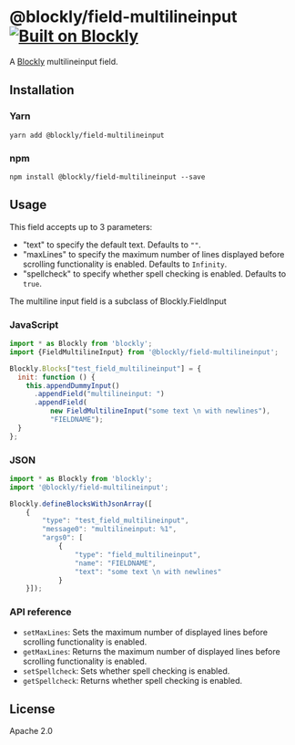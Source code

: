 # @blockly/field-multilineinput [![Built on Blockly](https://tinyurl.com/built-on-blockly)](https://github.com/google/blockly)

A [Blockly](https://www.npmjs.com/package/blockly) multilineinput field.

## Installation

### Yarn
```
yarn add @blockly/field-multilineinput
```

### npm
```
npm install @blockly/field-multilineinput --save
```

## Usage

This field accepts up to 3 parameters:
  * "text" to specify the default text. Defaults to `""`.
  * "maxLines" to specify the maximum number of lines displayed before scrolling
    functionality is enabled. Defaults to `Infinity`.
  * "spellcheck" to specify whether spell checking is enabled. Defaults to
  `true`.

The multiline input field is a subclass of Blockly.FieldInput

### JavaScript
```js
import * as Blockly from 'blockly';
import {FieldMultilineInput} from '@blockly/field-multilineinput';

Blockly.Blocks["test_field_multilineinput"] = {
  init: function () {
    this.appendDummyInput()
      .appendField("multilineinput: ")
      .appendField(
          new FieldMultilineInput("some text \n with newlines"),
          "FIELDNAME");
  }
};
```

### JSON
```js
import * as Blockly from 'blockly';
import '@blockly/field-multilineinput';

Blockly.defineBlocksWithJsonArray([
    {
        "type": "test_field_multilineinput",
        "message0": "multilineinput: %1",
        "args0": [
            {
                "type": "field_multilineinput",
                "name": "FIELDNAME",
                "text": "some text \n with newlines"
            }
    }]);
```

### API reference

* `setMaxLines`: Sets the maximum number of displayed lines before
  scrolling functionality is enabled.
* `getMaxLines`: Returns the maximum number of displayed lines before
  scrolling functionality is enabled.
* `setSpellcheck`: Sets whether spell checking is enabled.
* `getSpellcheck`: Returns whether spell checking is enabled.

## License

Apache 2.0
